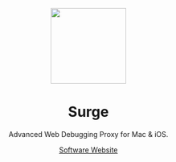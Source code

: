 <p align="center">
  <img src="https://nssurge.com/img/surge-mac-icon.png" width="150" />
</p>

<h1 align="center">Surge</h1>

<p align="center">Advanced Web Debugging Proxy for Mac & iOS.</p>

<p align="center">
  <a href="https://www.nssurge.com/">Software Website</a>
</p>
